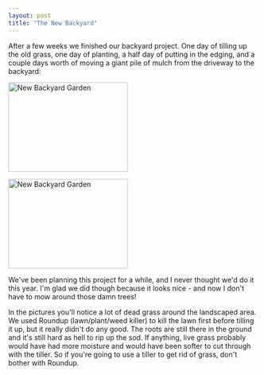 ```yaml
---
layout: post
title: "The New Backyard"
---
```


<p>After a few weeks we finished our backyard project. One day of tilling up the old grass, one day of planting, a half day of putting in the edging, and a couple days worth of moving a giant pile of mulch from the driveway to the backyard:</p>
<p><a target="_blank" title="Photo Sharing" href="http://www.flickr.com/photos/kindohm/162700865/"><img height="180" alt="New Backyard Garden" src="http://static.flickr.com/74/162700865_19714042d9_m.jpg" width="240" border="0" /></a></p>
<p><a target="_blank" title="Photo Sharing" href="http://www.flickr.com/photos/kindohm/162700928/"><img height="180" alt="New Backyard Garden" src="http://static.flickr.com/60/162700928_410079b467_m.jpg" width="240" border="0" /></a></p>
<p>We've been planning this project for a while, and I never thought we'd do it this year. I'm glad we did though because it looks nice - and now I don't have to mow around those damn trees!</p>
  
<p>In the pictures you'll notice a lot of dead grass around the landscaped area.  We used Roundup (lawn/plant/weed killer) to kill the lawn first before tilling it up, but it really didn't do any good.  The roots are still there in the ground and it's still hard as hell to rip up the sod.  If anything, live grass probably would have had more moisture and would have been softer to cut through with the tiller.  So if you're going to use a tiller to get rid of grass, don't bother with Roundup.</p>
 
